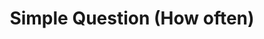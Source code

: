---
title: Simple Question (How often)
layout: revealjs-structure
category: questions
structure: "How often do you"
script:
- How often do you ___?
- I (frequency) ___.
- always
- usually
- sometimes
- never
examples:
- order delivery food
- run
- eat junk food
- drink
- travel
- visit your family
- eat vegetables
- go to the dentist
- lift weights
- ride a bicycle
- study English
---